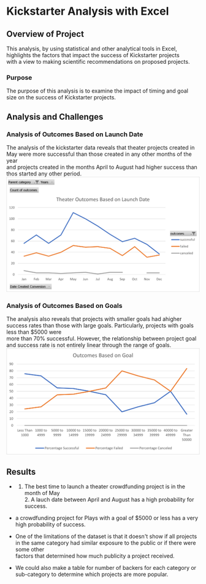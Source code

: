 # Kickstarter Analysis with Excel

## Overview of Project
This analysis, by using statistical and other analytical tools in Excel, highlights the factors that impact the success of Kickstarter projects<br/> with a view to making scientific recommendations on proposed projects.

### Purpose
The purpose of this analysis is to examine the impact of timing and goal size on the success of Kickstarter projects.

## Analysis and Challenges

### Analysis of Outcomes Based on Launch Date
The analysis of the kickstarter data reveals that theater projects created in May were more successful than those created in any other months of the year<br/> and projects created in the months April to August had higher success than thos started any other period.
![Theater_Outcomes_vs_Launch](resources/Theater_Outcomes_vs_Launch.png)

### Analysis of Outcomes Based on Goals
The analysis also reveals that projects with smaller goals had ahigher success rates than those with large goals. Particularly, projects with goals less than $5000 were<br/> more than 70% successful. However, the relationship between project goal and success rate is not entirely linear through the range of goals.
![Outcomes_vs_Goals](resources/Outcomes_vs_Goals.png)

## Results

* 1. The best time to launch a theater crowdfunding project is in the month of May<br/> 2. A lauch date between April and August has a high probability for success.

* a crowdfunding project for Plays with a goal of $5000 or less has a very high probability of success.

* One of the limitations of the dataset is that it doesn't show if all projects in the same category had similar exposure to the public or if there were some other<br/> factors that determined how much publicity a project received.

* We could also make a table for number of backers for each category or sub-category to determine which projects are more popular.
